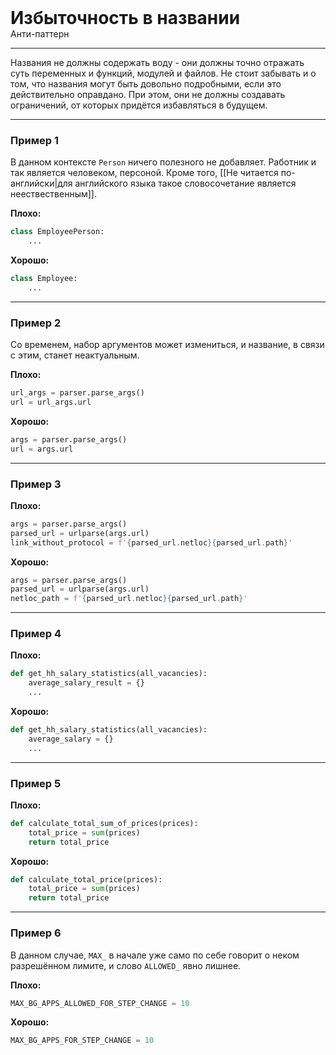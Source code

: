 
<div class="sticky-header">
  <div>
    <h1 style="margin: 0;">Избыточность в названии</h1>
    <p style="margin: 0;">Анти-паттерн</p>
  </div>
</div>

***

Названия не должны содержать воду - они должны точно отражать суть переменных и функций, модулей и файлов. Не стоит забывать и о том, что названия могут быть довольно подробными, если это действительно оправдано. При этом, они не должны создавать ограничений, от которых придётся избавляться в будущем.

***

### Пример 1

В данном контексте `Person` ничего полезного не добавляет. Работник и так является человеком, персоной. Кроме того, [[Не читается по-английски|для английского языка такое словосочетание является неествественным]].

**Плохо:**
```python
class EmployeePerson:
    ...
```
**Хорошо:**
```python
class Employee:
    ...
```
***

### Пример 2

Со временем, набор аргументов может измениться, и название, в связи с этим, станет неактуальным.

**Плохо:**
```python
url_args = parser.parse_args()
url = url_args.url
```
**Хорошо:**
```python
args = parser.parse_args()
url = args.url
```
***

### Пример 3

**Плохо:**
```python
args = parser.parse_args()
parsed_url = urlparse(args.url)
link_without_protocol = f'{parsed_url.netloc}{parsed_url.path}'
```
**Хорошо:**
```python
args = parser.parse_args()
parsed_url = urlparse(args.url)
netloc_path = f'{parsed_url.netloc}{parsed_url.path}'
```
***

### Пример 4

**Плохо:**
```python
def get_hh_salary_statistics(all_vacancies):
    average_salary_result = {}
    ...
```
**Хорошо:**
```python
def get_hh_salary_statistics(all_vacancies):
    average_salary = {}
    ...
```
***

### Пример 5

**Плохо:**
```python
def calculate_total_sum_of_prices(prices):
    total_price = sum(prices)
    return total_price
```
**Хорошо:**
```python
def calculate_total_price(prices):
    total_price = sum(prices)
    return total_price
```
***

### Пример 6

В данном случае, `MAX_` в начале уже само по себе говорит о неком разрешённом лимите, и слово `ALLOWED_` явно лишнее.

**Плохо:**
```python
MAX_BG_APPS_ALLOWED_FOR_STEP_CHANGE = 10
```
**Хорошо:**
```python
MAX_BG_APPS_FOR_STEP_CHANGE = 10
```

